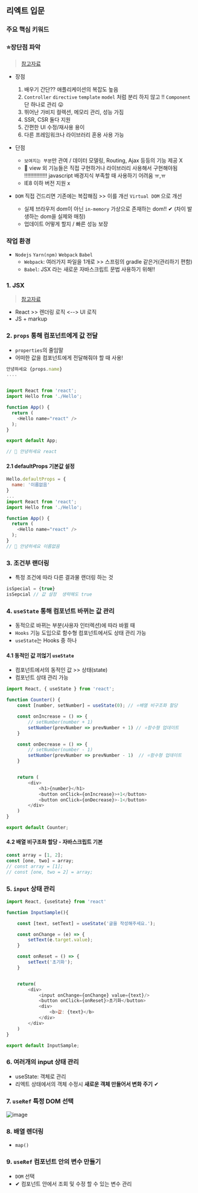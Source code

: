 ## 리엑트 입문 
### 주요 핵심 키워드

### ⭐장단점 파악
> [참고자료](https://velog.io/@dbfudgudals/%EB%A6%AC%EC%95%A1%ED%8A%B8%EC%9D%98-%EC%9E%A5%EC%A0%90%EA%B3%BC-%EB%8B%A8%EC%A0%90)
- 장점
  1. 배우기 간단?? 애플리케이션의 복잡도 높음
  2. `Controller` `directive` `template` `model` 처럼 분리 하지 않고 !! `Component` 단 하나로 관리 😛
  3. 뛰어난 가비지 컬렉션, 메모리 관리, 성능 가짐
  4. SSR, CSR 둘다 지원
  5. 간편한 UI 수정/재사용 용이
  6. 다른 프레임워크나 라이브러리 혼용 사용 가능 
- 단점
  - `보여지는 부분`만 관여 / 데이터 모델링, Routing, Ajax 등등의 기능 제공 X
  - 📌 view 외 기능들은 직접 구현하거나 라이브러리 사용해서 구현해야됨 !!!!!!!!!!!!!!! javascript 배경지식 부족할 때 사용하기 어려움 ㅠ,ㅠ
  - IE8 이하 버전 지원 x

- `DOM` 직접 건드리면 기존에는 복잡해짐 >> 이를 개선 `Virtual DOM` 으로 개선
  - 실제 브라우저 dom이 아닌 `in-memory` 가상으로 존재하는 dom!! ✔ (차이 발생하는 dom을 실제와 매칭)
  - 업데이트 어떻게 할지 / 빠른 성능 보장
### 작업 환경 
- `Nodejs` `Yarn(npm)` `Webpack` `Babel`
  - `Webpack`: 여러가지 파일을 1개로 >> 스프링의 gradle 같은거(관리하기 편함)
  - `Babel`: JSX 라는 새로운 자바스크립트 문법 사용하기 위해!!

### 1. JSX
> [참고자료](https://ko.reactjs.org/docs/introducing-jsx.html)

- React >> 렌더링 로직 <--> UI 로직
- JS + markup

### 2. `props` 통해 컴포넌트에게 값 전달
- `properties`의 줄임말
- 어떠한 값을 컴포넌트에게 전달해줘야 할 때 사용!

```javascript
안녕하세요 {props.name}
....


import React from 'react';
import Hello from './Hello';

function App() {
  return (
    <Hello name="react" />
  );
}

export default App;

// 📌 안녕하세요 react
```
#### 2.1 defaultProps 기본값 설정
```javascript
Hello.defaultProps = {
  name: '이름없음'
}
...
import React from 'react';
import Hello from './Hello';

function App() {
  return (
    <Hello name="react" />
  );
}
// 📌 안녕하세요 이름없음
```

### 3. 조건부 랜더링
- 특정 조건에 따라 다른 결과물 랜더링 하는 것

```javascript
isSpecial = {true}
isSepcial // 값 설정  생략해도 true
```

### 4. `useState` 통해 컴포넌트 바뀌는 값 관리
- 동적으로 바뀌는 부분(사용자 인터렉션)에 따라 바뀔 때
- `Hooks` 기능 도입으로 함수형 컴포넌트에서도 상태 관리 가능
- `useState`는 Hooks 중 하나
#### 4.1 동적인 값 끼얺기 `useState`
- 컴포넌트에서의 동적인 값 >> 상태(state)
- 컴포넌트 상태 관리 가능

```javascript
import React, { useState } from 'react';

function Counter() {
    const [number, setNumber] = useState(0); // ⭐배열 비구조화 할당

    const onIncrease = () => {
        // setNumber(number + 1)
        setNumber(prevNumber => prevNumber + 1) // ⭐함수형 업데이트
    }

    const onDecrease = () => {
        // setNumber(number - 1)
        setNumber(prevNumber => prevNumber - 1)  // ⭐함수형 업데이트
    }


    return (
        <div>
            <h1>{number}</h1>
            <button onClick={onIncrease}>+1</button>
            <button onClick={onDecrease}>-1</button>
        </div>
    )
}

export default Counter;
```
#### 4.2 배열 비구조화 할당 - 자바스크립트 기본
```javascript
const array = [1, 2];
const [one, two] = array;
// const array = [1];
// const [one, two = 2] = array;
```

### 5. `input` 상태 관리
```javascript
import React, {useState} from 'react'

function InputSample(){

    const [text, setText] = useState('글을 작성해주세요.');

    const onChange = (e) => {
        setText(e.target.value);
    }

    const onReset = () => {
        setText('초기화');
    }


    return(
        <div>
            <input onChange={onChange} value={text}/>
            <button onClick={onReset}>초기화</button>
            <div>
                <b>값: {text}</b>
            </div>
        </div>
    )
}

export default InputSample;
```

### 6. 여러개의 input 상태 관리
- useState: 객체로 관리
- 리엑트 상태에서의 객체 수정시 **새로운 객체 만들어서 변화 주기** ✔

### 7. `useRef` 특정 DOM 선택
![image](https://user-images.githubusercontent.com/61215550/180370410-19ccaf68-3c0c-4a1d-8da6-301f470389ba.png)

### 8. 배열 렌더링
- `map()`

### 9. `useRef` 컴포넌트 안의 변수 만들기
- `DOM` 선택 
- ✔ 컴포넌트 안에서 조회 및 수정 할 수 있는 변수 관리
